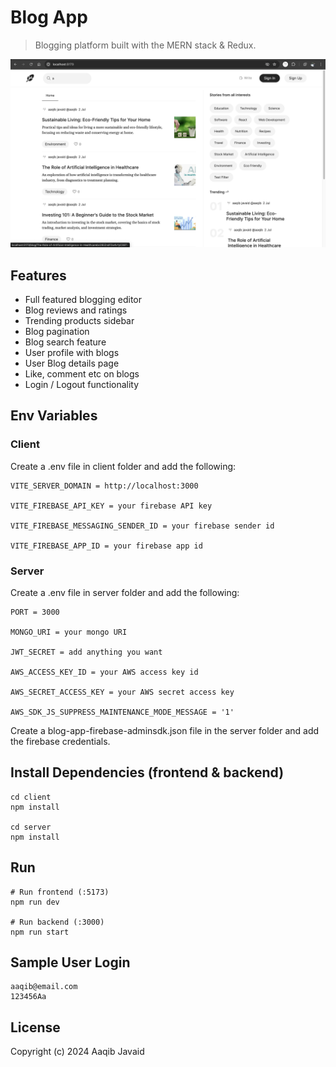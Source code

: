 # Blog App

> Blogging platform built with the MERN stack & Redux.

<img src="./client/src/imgs/screen.png">

## Features

- Full featured blogging editor
- Blog reviews and ratings
- Trending products sidebar
- Blog pagination
- Blog search feature
- User profile with blogs
- User Blog details page
- Like, comment etc on blogs
- Login / Logout functionality

## Env Variables

### Client

Create a .env file in client folder and add the following:

```
VITE_SERVER_DOMAIN = http://localhost:3000

VITE_FIREBASE_API_KEY = your firebase API key

VITE_FIREBASE_MESSAGING_SENDER_ID = your firebase sender id

VITE_FIREBASE_APP_ID = your firebase app id
```

### Server

Create a .env file in server folder and add the following:

```
PORT = 3000

MONGO_URI = your mongo URI

JWT_SECRET = add anything you want

AWS_ACCESS_KEY_ID = your AWS access key id

AWS_SECRET_ACCESS_KEY = your AWS secret access key

AWS_SDK_JS_SUPPRESS_MAINTENANCE_MODE_MESSAGE = '1'
```

Create a blog-app-firebase-adminsdk.json file in the server folder and add the firebase credentials.

## Install Dependencies (frontend & backend)

```
cd client
npm install

cd server
npm install
```

## Run

```
# Run frontend (:5173)
npm run dev

# Run backend (:3000)
npm run start
```

## Sample User Login

```
aaqib@email.com
123456Aa
```

## License

Copyright (c) 2024 Aaqib Javaid
